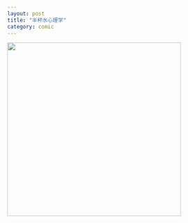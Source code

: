 ```yaml
---
layout: post
title: "半杯水心理学"
category: comic
---
```




<!--more-->


<img src="http://ww4.sinaimg.cn/mw1024/534218ffjw1e7gtgfoub2j20jp3y1dny.jpg" width="400px">
